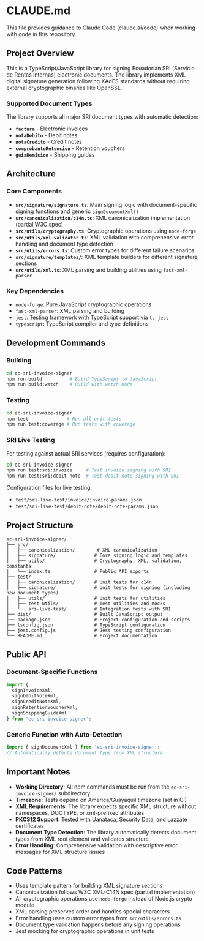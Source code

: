 # CLAUDE.md

This file provides guidance to Claude Code (claude.ai/code) when working with code in this repository.

## Project Overview

This is a TypeScript/JavaScript library for signing Ecuadorian SRI (Servicio de Rentas Internas) electronic documents. The library implements XML digital signature generation following XAdES standards without requiring external cryptographic binaries like OpenSSL.

### Supported Document Types

The library supports all major SRI document types with automatic detection:
- **`factura`** - Electronic invoices
- **`notaDebito`** - Debit notes
- **`notaCredito`** - Credit notes
- **`comprobanteRetencion`** - Retention vouchers
- **`guiaRemision`** - Shipping guides

## Architecture

### Core Components

- **`src/signature/signature.ts`**: Main signing logic with document-specific signing functions and generic `signDocumentXml()`
- **`src/canonicalization/c14n.ts`**: XML canonicalization implementation (partial W3C spec)
- **`src/utils/cryptography.ts`**: Cryptographic operations using `node-forge`
- **`src/utils/xml-validator.ts`**: XML validation with comprehensive error handling and document type detection
- **`src/utils/errors.ts`**: Custom error types for different failure scenarios
- **`src/signature/templates/`**: XML template builders for different signature sections
- **`src/utils/xml.ts`**: XML parsing and building utilities using `fast-xml-parser`

### Key Dependencies

- `node-forge`: Pure JavaScript cryptographic operations
- `fast-xml-parser`: XML parsing and building
- `jest`: Testing framework with TypeScript support via `ts-jest`
- `typescript`: TypeScript compiler and type definitions

## Development Commands

### Building
```bash
cd ec-sri-invoice-signer
npm run build          # Build TypeScript to JavaScript
npm run build:watch    # Build with watch mode
```

### Testing
```bash
cd ec-sri-invoice-signer
npm test              # Run all unit tests
npm run test:coverage # Run tests with coverage
```

### SRI Live Testing
For testing against actual SRI services (requires configuration):
```bash
cd ec-sri-invoice-signer
npm run test:sri:invoice     # Test invoice signing with SRI
npm run test:sri:debit-note  # Test debit note signing with SRI
```

Configuration files for live testing:
- `test/sri-live-test/invoice/invoice-params.json`
- `test/sri-live-test/debit-note/debit-note-params.json`

## Project Structure

```
ec-sri-invoice-signer/
├── src/
│   ├── canonicalization/        # XML canonicalization
│   ├── signature/              # Core signing logic and templates
│   ├── utils/                  # Cryptography, XML, validation, constants
│   └── index.ts                # Public API exports
├── test/
│   ├── canonicalization/       # Unit tests for c14n
│   ├── signature/              # Unit tests for signing (including new document types)
│   ├── utils/                  # Unit tests for utilities
│   ├── test-utils/             # Test utilities and mocks
│   └── sri-live-test/          # Integration tests with SRI
├── dist/                       # Built JavaScript output
├── package.json                # Project configuration and scripts
├── tsconfig.json               # TypeScript configuration
├── jest.config.js              # Jest testing configuration
└── README.md                   # Project documentation
```

## Public API

### Document-Specific Functions
```typescript
import {
  signInvoiceXml,
  signDebitNoteXml,
  signCreditNoteXml,
  signRetentionVoucherXml,
  signShippingGuideXml
} from 'ec-sri-invoice-signer';
```

### Generic Function with Auto-Detection
```typescript
import { signDocumentXml } from 'ec-sri-invoice-signer';
// Automatically detects document type from XML structure
```

## Important Notes

- **Working Directory**: All npm commands must be run from the `ec-sri-invoice-signer/` subdirectory
- **Timezone**: Tests depend on America/Guayaquil timezone (set in CI)
- **XML Requirements**: The library expects specific XML structure without namespaces, DOCTYPE, or xml-prefixed attributes
- **PKCS12 Support**: Tested with Uanataca, Security Data, and Lazzate certificates
- **Document Type Detection**: The library automatically detects document types from XML root element and validates structure
- **Error Handling**: Comprehensive validation with descriptive error messages for XML structure issues

## Code Patterns

- Uses template pattern for building XML signature sections
- Canonicalization follows W3C XML-C14N spec (partial implementation)
- All cryptographic operations use `node-forge` instead of Node.js crypto module
- XML parsing preserves order and handles special characters
- Error handling uses custom error types from `src/utils/errors.ts`
- Document type validation happens before any signing operations
- Jest mocking for cryptographic operations in unit tests